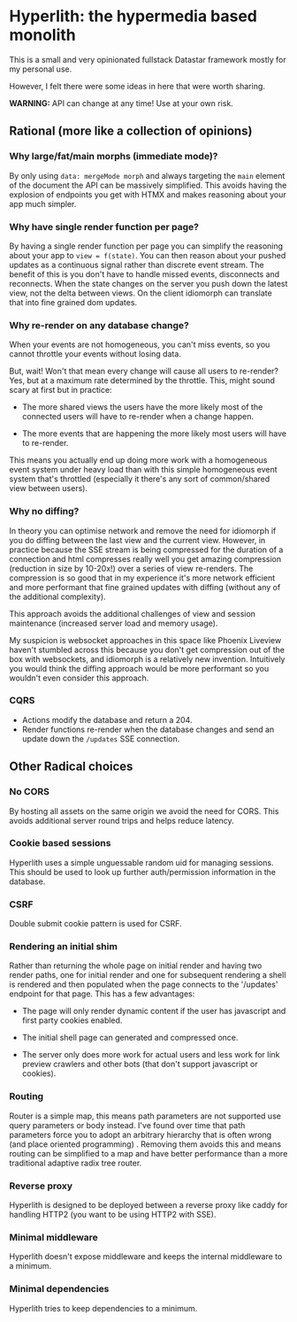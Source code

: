 # Hyperlith: the hypermedia based monolith

This is a small and very opinionated fullstack Datastar framework mostly
for my personal use.

However, I felt there were some ideas in here that were worth sharing.

**WARNING:**  API can change at any time! Use at your own risk.

## Rational (more like a collection of opinions)

### Why large/fat/main morphs (immediate mode)?

By only using `data: mergeMode morph` and always targeting the `main` element of the document the API can be massively simplified. This avoids having the explosion of endpoints you get with HTMX and makes reasoning about your app much simpler.

### Why have single render function per page?

By having a single render function per page you can simplify the reasoning about your app to `view = f(state)`. You can then reason about your pushed updates as a continuous signal rather than discrete event stream. The benefit of this is you don't have to handle missed events, disconnects and reconnects. When the state changes on the server you push down the latest view, not the delta between views. On the client idiomorph can translate that into fine grained dom updates.

### Why re-render on any database change?

When your events are not homogeneous, you can't miss events, so you cannot throttle your events without losing data.

But, wait! Won't that mean every change will cause all users to re-render? Yes, but at a maximum rate determined by the throttle. This, might sound scary at first but in practice:

- The more shared views the users have the more likely most of the connected users will have to re-render when a change happen.

- The more events that are happening the more likely most users will have to re-render.

This means you actually end up doing more work with a homogeneous event system under heavy load than with this simple homogeneous event system that's throttled (especially it there's any sort of common/shared view between users).

### Why no diffing?

In theory you can optimise network and remove the need for idiomorph if you do diffing between the last view and the current view. However, in practice because the SSE stream is being compressed for the duration of a connection and html compresses really well you get amazing compression (reduction in size by 10-20x!) over a series of view re-renders. The compression is so good that in my experience it's more network efficient and more performant that fine grained updates with diffing (without any of the additional  complexity).

This approach avoids the additional challenges of view and session maintenance (increased server load and memory usage).

My suspicion is websocket approaches in this space like Phoenix Liveview haven't stumbled across this because you don't get compression out of the box with websockets, and idiomorph is a relatively new invention. Intuitively you would think the diffing approach would be more performant so you wouldn't even consider this approach.

### CQRS

- Actions modify the database and return a 204.
- Render functions re-render when the database changes and send an update down the `/updates` SSE connection.

## Other Radical choices

### No CORS

By hosting all assets on the same origin we avoid the need for CORS. This avoids additional server round trips and helps reduce latency.

### Cookie based sessions

Hyperlith uses a simple unguessable random uid for managing sessions. This should be used to look up further auth/permission information in the database.

### CSRF

Double submit cookie pattern is used for CSRF.

### Rendering an initial shim

Rather than returning the whole page on initial render and having two render paths, one for initial render and one for subsequent rendering a shell is rendered and then populated when the page connects to the '/updates' endpoint for that page. This has a few advantages:

- The page will only render dynamic content if the user has javascript and first party cookies enabled.

- The initial shell page can generated and compressed once.

- The server only does more work for actual users and less work for link preview crawlers and other bots (that don't support javascript or cookies).

### Routing

Router is a simple map, this means path parameters are not supported use query parameters or body instead. I've found over time that path parameters force you to adopt an arbitrary hierarchy that is often wrong (and place oriented programming) . Removing them avoids this and means routing can be simplified to a map and have better performance than a more traditional adaptive radix tree router.

### Reverse proxy

Hyperlith is designed to be deployed between a reverse proxy like caddy for handling HTTP2 (you want to be using HTTP2 with SSE).

### Minimal middleware 

Hyperlith doesn't expose middleware and keeps the internal middleware to a minimum.

### Minimal dependencies

Hyperlith tries to keep dependencies to a minimum. 
